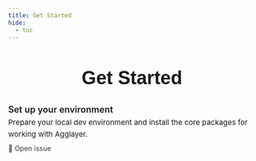 ```yaml
---
title: Get Started
hide:
  - toc
---
```


<h1 style="text-align: center; font-size: 38px; font-weight: 700; font-family: 'Inter Tight', sans-serif;">
  Get Started
</h1>

<div style="display: flex; flex-direction: column; gap: 2rem; max-width: 800px; margin: 2rem auto 0;">

  <div style="display: flex; flex-direction: column;">
    <a href="/agglayer/get-started/bridge-assets" style="font-weight: 600; font-size: 18px; color: var(--blue); text-decoration: none;">
      Set up your environment
    </a>
    <p style="margin: 4px 0 8px; font-size: 15px; line-height: 1.6;">
      Prepare your local dev environment and install the core packages for working with Agglayer.
    </p>
    <div style="display: flex; gap: 1.5rem; font-size: 14px; opacity: 0.85;">
      <a href="https://github.com/agglayer/agglayer-docs/issues" target="_blank" style="text-decoration: none;">
        📝 Open issue
      </a>
    </div>
  </div>

</div>
